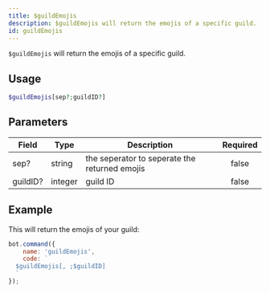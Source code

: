 ```yaml
---
title: $guildEmojis
description: $guildEmojis will return the emojis of a specific guild.
id: guildEmojis
---
```


`$guildEmojis` will return the emojis of a specific guild.

## Usage

```php
$guildEmojis[sep?;guildID?]
```

## Parameters

| Field    | Type    | Description                                   | Required |
|----------|---------|-----------------------------------------------|:--------:|
| sep?     | string  | the seperator to seperate the returned emojis |  false   |
| guildID? | integer | guild ID                                      |  false   |

## Example

This will return the emojis of your guild:

```javascript
bot.command({
    name: 'guildEmojis',
    code: `
  $guildEmojis[, ;$guildID]
  `
});
```

